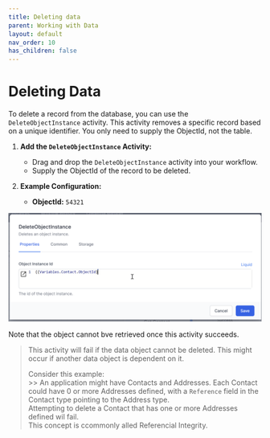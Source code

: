 ```yaml
---
title: Deleting data
parent: Working with Data
layout: default
nav_order: 10
has_children: false
---
```


# Deleting Data

To delete a record from the database, you can use the `DeleteObjectInstance` activity. This activity removes a specific record based on a unique identifier. You only need to supply the ObjectId, not the table.

1. **Add the `DeleteObjectInstance` Activity:**
   - Drag and drop the `DeleteObjectInstance` activity into your workflow.
   - Supply the ObjectId of the record to be deleted.

2. **Example Configuration:**
   - **ObjectId:** `54321`

![](2024-07-11-09-40-08.png)

Note that the object cannot bve retrieved once this activity succeeds.

> This activity will fail if the data object cannot be deleted.  This might occur if another data object is dependent on it.
>   
> Consider this example:  
    >> An application might have Contacts and Addresses.  Each Contact could have 0 or more Addresses defined, with a `Reference` field in the Contact type pointing to the Address type.  
    Attempting to delete a Contact that has one or more Addresses defined wil fail.  
    This concept is ccommonly alled Referencial Integrity.
